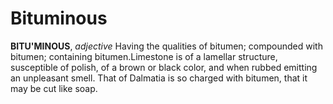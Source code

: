 # Bituminous

**BITU'MINOUS**, _adjective_ Having the qualities of bitumen; compounded with bitumen; containing bitumen.Limestone is of a lamellar structure, susceptible of polish, of a brown or black color, and when rubbed emitting an unpleasant smell. That of Dalmatia is so charged with bitumen, that it may be cut like soap.